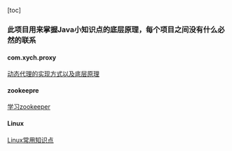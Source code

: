 [toc]

<h3>此项目用来掌握Java小知识点的底层原理，每个项目之间没有什么必然的联系</h3>

#### com.xych.proxy  
[动态代理的实现方式以及底层原理](https://github.com/Lanboo/JavaCoding/tree/master/com.xych.proxy)


#### zookeepre
[学习zookeeper](https://github.com/Lanboo/JavaCoding/tree/master/zookeeper)

#### Linux
[Linux常用知识点](https://github.com/Lanboo/JavaCoding/tree/master/Linux)